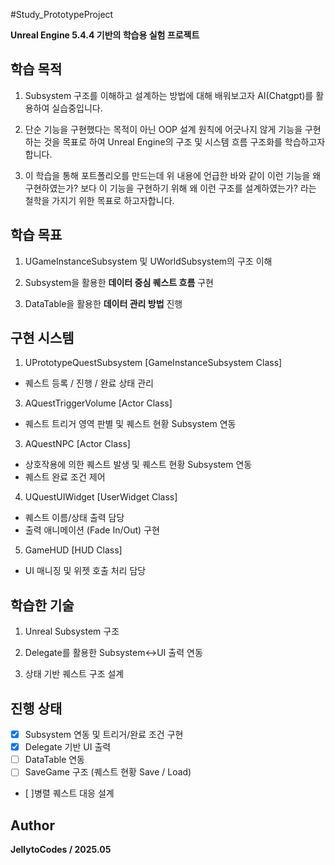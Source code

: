 #Study_PrototypeProject

**Unreal Engine 5.4.4 기반의 학습용 실험 프로젝트**

## 학습 목적
 1. Subsystem 구조를 이해하고 설계하는 방법에 대해 배워보고자 AI(Chatgpt)를 활용하여 실습중입니다.
  
 2. 단순 기능을 구현했다는 목적이 아닌 OOP 설계 원칙에 어긋나지 않게 기능을 구현하는 것을 목표로 하여
 Unreal Engine의 구조 및 시스템 흐름 구조화를 학습하고자 합니다.

 3. 이 학습을 통해 포트폴리오를 만드는데 위 내용에 언급한 바와 같이 이런 기능을 왜 구현하였는가? 보다
 이 기능을 구현하기 위해 왜 이런 구조를 설계하였는가? 라는 철학을 가지기 위한 목표로 하고자합니다.

## 학습 목표
 1. UGameInstanceSubsystem 및 UWorldSubsystem의 구조 이해

 2. Subsystem을 활용한 **데이터 중심 퀘스트 흐름** 구현

 3. DataTable을 활용한 **데이터 관리 방법** 진행

## 구현 시스템

 1. UPrototypeQuestSubsystem [GameInstanceSubsystem Class]
- 퀘스트 등록 / 진행 / 완료 상태 관리

 3. AQuestTriggerVolume [Actor Class]
- 퀘스트 트리거 영역 판별 및 퀘스트 현황 Subsystem 연동

 3. AQuestNPC [Actor Class]
- 상호작용에 의한 퀘스트 발생 및 퀘스트 현황 Subsystem 연동
- 퀘스트 완료 조건 제어
 
 4. UQuestUIWidget [UserWidget Class]
- 퀘스트 이름/상태 출력 담당
- 출력 애니메이션 (Fade In/Out) 구현

 5. GameHUD [HUD Class]
- UI 매니징 및 위젯 호출 처리 담당

## 학습한 기술
 1. Unreal Subsystem 구조
    
 2. Delegate를 활용한 Subsystem↔UI 출력 연동

 3. 상태 기반 퀘스트 구조 설계

## 진행 상태
 - [X] Subsystem 연동 및 트리거/완료 조건 구현
 - [X] Delegate 기반 UI 출력
 - [ ] DataTable 연동
 - [ ] SaveGame 구조 (퀘스트 현황 Save / Load)
 - [ ]병렬 퀘스트 대응 설계

## Author
 **JellytoCodes / 2025.05**
